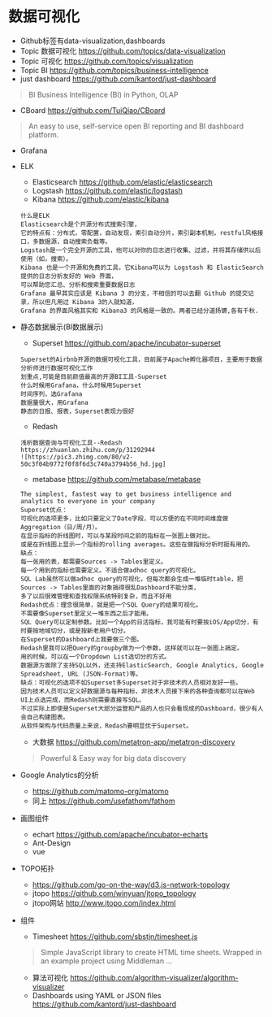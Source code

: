 # 数据可视化
* Github标签有data-visualization,dashboards
* Topic 数据可视化 https://github.com/topics/data-visualization
* Topic 可视化 https://github.com/topics/visualization
* Topic BI https://github.com/topics/business-intelligence
* just dashboard https://github.com/kantord/just-dashboard
> BI Business Intelligence (BI) in Python, OLAP
* CBoard https://github.com/TuiQiao/CBoard
> An easy to use, self-service open BI reporting and BI dashboard platform. 

* Grafana

* ELK
  * Elasticsearch https://github.com/elastic/elasticsearch
  * Logstash https://github.com/elastic/logstash
  * Kibana https://github.com/elastic/kibana
   ```
   什么是ELK
   Elasticsearch是个开源分布式搜索引擎，
   它的特点有：分布式，零配置，自动发现，索引自动分片，索引副本机制，restful风格接口，多数据源，自动搜索负载等。
   Logstash是一个完全开源的工具，他可以对你的日志进行收集、过滤，并将其存储供以后使用（如，搜索）。
   Kibana 也是一个开源和免费的工具，它Kibana可以为 Logstash 和 ElasticSearch 提供的日志分析友好的 Web 界面，
   可以帮助您汇总、分析和搜索重要数据日志
   Grafana 最早其实应该是 Kibana 3 的分支，不相信的可以去翻 Github 的提交记录，所以但凡用过 Kibana 3的人就知道，
   Grafana 的界面风格其实和 Kibana3 的风格是一致的。两者已经分道扬镳,各有千秋.
   ```
* 静态数据展示(BI数据展示)
  * Superset https://github.com/apache/incubator-superset
   ```
   Superset的Airbnb开源的数据可视化工具，目前属于Apache孵化器项目，主要用于数据分析师进行数据可视化工作
   划重点,可能是目前颜值最高的开源BI工具-Superset
   什么时候用Grafana，什么时候用Superset
   时间序列，选Grafana
   数据量很大，用Grafana
   静态的日报、报表，Superset表现力很好
   ```
  * Redash
  ```
  浅析数据查询与可视化工具--Redash
  https://zhuanlan.zhihu.com/p/31292944
  ![https://pic3.zhimg.com/80/v2-50c3f04b9772f0f8f6d3c740a3794b56_hd.jpg]
  ```
  * metabase https://github.com/metabase/metabase
   ```
   The simplest, fastest way to get business intelligence and analytics to everyone in your company
   Superset优点：
   可视化的选项更多，比如只要定义了Date字段，可以方便的在不同时间维度做Aggregation（日/周/月）。
   在显示指标的折线图时，可以与某段时间之前的指标在一张图上做对比。
   或是在折线图上显示一个指标的rolling averages。这些在做指标分析时挺有用的。
   缺点：
   每一张用的表，都需要Sources -> Tables里定义。
   每一个用到的指标也需要定义。不适合做adhoc query的可视化。
   SQL Lab虽然可以做adhoc query的可视化，但每次都会生成一堆临时table，把Sources -> Tables里面的对象搞得很乱Dashboard不能分类，
   多了以后很难管理和查找权限系统特别复杂，而且不好用
   Redash优点：理念很简单，就是把一个SQL Query的结果可视化。
   不需要像Superset里定义一堆东西之后才能用。
   SQL Query可以定制参数。比如一个App的日活指标，我可能有时要按iOS/App切分，有时要按地域切分，或是按新老用户切分。
   在Superset的Dashboard上我要做三个图。
   Redash里我可以把Query的groupby做为一个参数，这样就可以在一张图上搞定。
   用的时候，可以在一个Dropdown List选切分的方式。
   数据源方面除了支持SQL以外，还支持ElasticSearch, Google Analytics, Google Spreadsheet, URL (JSON-Format)等。
   缺点：可视化的选项不如Superset多Superset对于非技术的人员相对友好一些。
   因为技术人员可以定义好数据源与每种指标，非技术人员接下来的各种查询都可以在Web UI上点选完成，而Redash则需要直接写SQL。
   不过实际上即使是Superset大部分运营和产品的人也只会看现成的Dashboard，很少有人会自己构建图表。
   从软件架构与代码质量上来说，Redash要明显优于Superset。
   ```
  * 大数据 https://github.com/metatron-app/metatron-discovery
  > Powerful & Easy way for big data discovery 

* Google Analytics的分析
  * https://github.com/matomo-org/matomo
  * 同上 https://github.com/usefathom/fathom
* 画图组件
  * echart https://github.com/apache/incubator-echarts
  * Ant-Design
  * vue
* TOPO拓扑
  * https://github.com/go-on-the-way/d3.js-network-topology
  * jtopo https://github.com/winyuan/jtopo_topology
  * jtopo网站 http://www.jtopo.com/index.html
* 组件
  * Timesheet https://github.com/sbstjn/timesheet.js
  > Simple JavaScript library to create HTML time sheets. Wrapped in an example project using Middleman …
  * 算法可视化 https://github.com/algorithm-visualizer/algorithm-visualizer
  * Dashboards using YAML or JSON files https://github.com/kantord/just-dashboard


